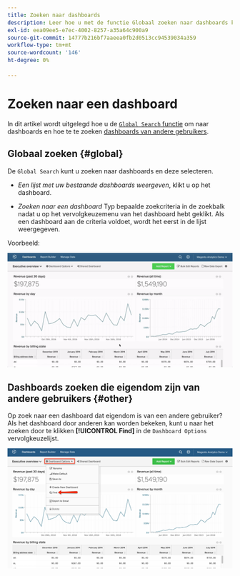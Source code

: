 ```yaml
---
title: Zoeken naar dashboards
description: Leer hoe u met de functie Globaal zoeken naar dashboards kunt zoeken en hoe u kunt zoeken naar dashboards die eigendom zijn van andere gebruikers.
exl-id: eea09ee5-e7ec-4002-8257-a35a64c900a9
source-git-commit: 14777b216bf7aaeea0fb2d0513cc94539034a359
workflow-type: tm+mt
source-wordcount: '146'
ht-degree: 0%

---
```


# Zoeken naar een dashboard

In dit artikel wordt uitgelegd hoe u de [`Global Search` functie](#global) om naar dashboards en hoe te te zoeken [dashboards van andere gebruikers](#other).

## Globaal zoeken {#global}

De `Global Search` kunt u zoeken naar dashboards en deze selecteren.

* *Een lijst met uw bestaande dashboards weergeven*, klikt u op het dashboard.

* *Zoeken naar een dashboard* Typ bepaalde zoekcriteria in de zoekbalk nadat u op het vervolgkeuzemenu van het dashboard hebt geklikt. Als een dashboard aan de criteria voldoet, wordt het eerst in de lijst weergegeven.

Voorbeeld:

![algemene zoekactie dashboard](../../assets/dboard-global-search.gif)

## Dashboards zoeken die eigendom zijn van andere gebruikers {#other}

Op zoek naar een dashboard dat eigendom is van een andere gebruiker? Als het dashboard door anderen kan worden bekeken, kunt u naar het zoeken door te klikken **[!UICONTROL Find]** in de `Dashboard Options` vervolgkeuzelijst.

![dashboards zoeken](../../assets/find-dboards-other-owners.png)
